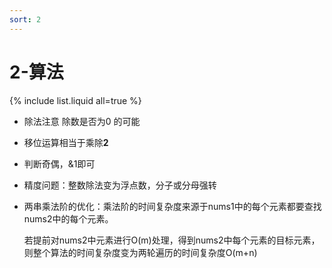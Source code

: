 ```yaml
---
sort: 2
---
```



# 2-算法

{% include list.liquid all=true %}

-   除法注意 除数是否为0 的可能

-   移位运算相当于乘除**2**

-   判断奇偶，&1即可

-   精度问题：整数除法变为浮点数，分子或分母强转

-   两串乘法阶的优化：乘法阶的时间复杂度来源于nums1中的每个元素都要查找nums2中的每个元素。

    若提前对nums2中元素进行O(m)处理，得到nums2中每个元素的目标元素，则整个算法的时间复杂度变为两轮遍历的时间复杂度O(m+n)